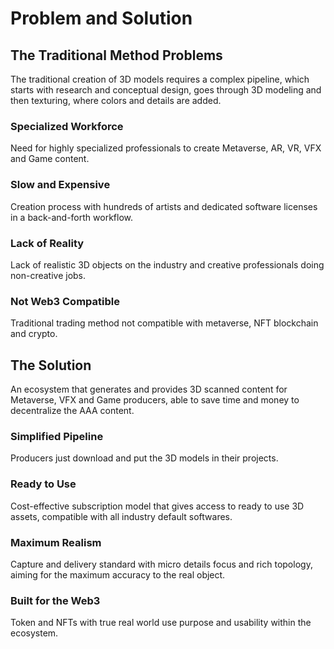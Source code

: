 # Problem and Solution

## The Traditional Method Problems

The traditional creation of 3D models requires a complex pipeline, which starts with research and conceptual design, goes through 3D modeling and then texturing, where colors and details are added.

### Specialized Workforce

Need for highly specialized professionals to create Metaverse, AR, VR, VFX and Game content.

### Slow and Expensive

Creation process with hundreds of artists and dedicated software licenses in a back-and-forth workflow.

### Lack of Reality

Lack of realistic 3D objects on the industry and creative professionals doing non-creative jobs.

### Not Web3 Compatible

Traditional trading method not compatible with metaverse, NFT blockchain and crypto.

## The Solution

An ecosystem that generates and provides 3D scanned content for Metaverse, VFX and Game producers, able to save time and money to decentralize the AAA content.

### Simplified Pipeline

Producers just download and put the 3D models in their projects.

### Ready to Use

Cost-effective subscription model that gives access to ready to use 3D assets, compatible with all industry default softwares.

### Maximum Realism

Capture and delivery standard with micro details focus and rich topology, aiming for the maximum accuracy to the real object.

### Built for the Web3

Token and NFTs with true real world use purpose and usability within the ecosystem.
